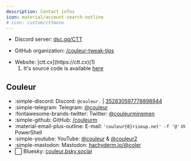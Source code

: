 ```yaml
---
description: Contact infos
icon: material/account-search-outline
# icon: custom/cttmono
---
```


* Discord server: [dsc.gg/CTT](https://dsc.gg/CTT)
* GitHub organization: [/couleur-tweak-tips](https://github.com/couleur-tweak-tips/)
* <div class="annotate" markdown>Website: [ctt.cx](https://ctt.cx)(1)</div>

    1. It's source code is available [here](https://github.com/couleur-tweak-tips/CTT)

## Couleur

* :simple-discord: Discord: `@couleur.` | [352830597778898944](https://discord.id/?prefill=352830597778898944)
* :simple-telegram: Telegram: [@couleur](https://t.me/couleur)
* :fontawesome-brands-twitter: Twitter: [@couleurminemen](https://twitter.com/i/user/3296460753)
* :simple-github: GitHub: [/couleurm](https://github.com/couleurm)
* :material-email-plus-outline: E-mail: `'couleur{0}riseup.net' -f '@'` in PowerShell
* :simple-youtube: YouTube: [@couleur](https://youtube.com/Couleur) & [@couleur2](https://youtube.com/@Couleur2)
* :simple-mastodon: Mastodon: [hachyderm.io/@coler](https://hachyderm.io/@coler)
* :white_large_square: Bluesky: [couleur.bsky.social](https://bsky.app/profile/couleur.bsky.social)